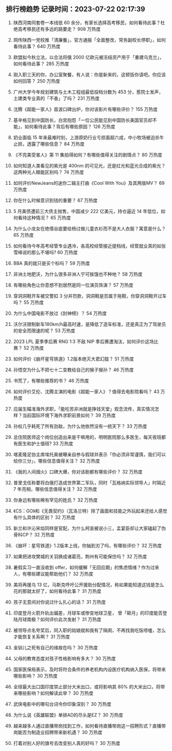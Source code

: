 
## 排行榜趋势 记录时间：2023-07-22 02:17:39
  
  1. 陕西河南同套卷一本线低 60 余分，有家长选择高考移民，如何看待此事？杜绝高考移民还有多远的路要走？ 908 万热度
    
  2. 网传陕西一党校推「清廉餐」，官方通报「全面整改，常务副校长停职」，如何看待此事？ 640 万热度
    
  3. 欧盟拟今秋立法，以合法将俄 2000 亿欧元被冻结资产用于「重建乌克兰」，如何看待此事？ 285 万热度
    
  4. 刚入职三天的你，办公室聚餐，有人说：你是新来的，这顿饭你请吧。你应该如何回答？ 250 万热度
    
  5. 广州大学今年规划建筑与土木工程组最低投档分数为 453 分，惹院士发声，土建类专业真的「不香」了吗？ 231 万热度
    
  6. 沈腾《超能一家人》首波口碑出炉，你对该影片有哪些评价？ 155 万热度
    
  7. 基辛格见到中国防长，白宫抱怨「一位公民能见到中国防长美国官员却不能」，如何看待此事？背后有哪些原因？ 126 万热度
    
  8. 奶业面临 15 年来最难时刻，上游原奶行业亏损面超六成，中小牧场被迫杀牛止损，透露了哪些信息？ 84 万热度
    
  9. 《不完美受害人》第 11 集拍得如何？有哪些值得关注的剧情点？ 80 万热度
    
  10. 如何知道人类看见的紫光是 400nm 的可见光，还是红光和蓝光合成的紫光？这两种光人眼能区别吗？ 74 万热度
    
  11. 如何评价NewJeans的迷你二辑主打曲《Cool With You》及其两版MV？ 69 万热度
    
  12. 你在什么时候意识到钱的重要？ 67 万热度
    
  13. 5 月美债遭前三大债主抛售，中国减少 222 亿美元，持仓逼近 14 年低位，如何看待这种情况？ 65 万热度
    
  14. 为什么小龙女在绝情谷底要给杨过做儿童衣衫而不是大人衣服？寓意是什么？ 65 万热度
    
  15. 如何看待今年高考经管专业遇冷，各高校经管接近提档线，经管就业真的如张雪峰说的那么不堪吗? 60 万热度
    
  16. BBA 真的就只是买个标吗？ 59 万热度
    
  17. 非洲土地肥沃，为什么很多非洲人宁可挨饿也不种地？ 58 万热度
    
  18. 有哪些角色让你意想不到居然是同一位演员饰演？ 57 万热度
    
  19. 穿洞洞鞋开车被交警扣 3 分并罚款，洞洞鞋是否属于拖鞋，你穿洞洞鞋开过车吗？ 55 万热度
    
  20. 为什么中国电影不放过《封神榜》？ 54 万热度
    
  21. 沃尔沃限制新车180km/h最高时速，是降低了造车标准，还是真正为了驾驶员的安全而限速的呢？ 53 万热度
    
  22. 2023 LPL 夏季季后赛 RNG 1:3 不敌 NIP 季后赛遭淘汰，如何评价这场比赛？ 52 万热度
    
  23. 如何评价《崩坏星穹铁道》1.2版本绝灭大君幻胧？ 51 万热度
    
  24. 孙悟空为什么不把七十二变教给自己的猴子猴孙？ 46 万热度
    
  25. 书荒了，有哪些推荐的书？ 46 万热度
    
  26. 如何评价艾伦、沈腾主演的电影《超能一家人》？值得去电影院看吗？ 43 万热度
    
  27. 应届生瞄准海外求职，「能吃苦非洲就是挣钱天堂」观念流传，真实情况怎样？当前国际环境下海外求职前景如何？ 39 万热度
    
  28. 孙权几乎耗死了所有劲敌，为什么他依然没有一统天下？ 33 万热度
    
  29. 总住院医师这个岗位创造出来是干嘛用的，明明医院那么多医生，每天夜班都有医生和护士值班? 33 万热度
    
  30. 喀麦隆足协主席埃托奥被曝亲自参与假球并表示「你必须非常谨慎，我们可以给你三分」，哪些信息值得关注？ 32 万热度
    
  31. 《我的人间烟火》口碑大爆，你对该剧都有哪些评价？ 32 万热度
    
  32. 普里戈任称要将白俄打造成世界第二军队，同时「瓦格纳实际领导人」时隔近 7 年亮相，哪些信息值得关注？ 32 万热度
    
  33. 你身边有哪些稀有罕见的姓氏？ 32 万热度
    
  34. 《CS：GO》和《无畏契约》（瓦洛兰特）除了画面和技能之外玩起来还给人感觉有什么具体的区别？ 32 万热度
    
  35. 新兰和许沁宋焰同样是官配，为什么柯哀被说小三，孟宴臣却让大家磕起了伪骨科CP？ 32 万热度
    
  36. 《崩坏：星穹铁道》1.2版本上线，你抽到刃了吗，有哪些评价？ 32 万热度
    
  37. 如果把进攻樊城的关羽换成诸葛亮，荆州有可能保住吗？ 32 万热度
    
  38. 暑假实习一直没收到 offer，如何缓解「无回应期」的焦虑情绪？作为过来人，有哪些建议能帮助他们？ 32 万热度
    
  39. 美将再援乌 13 亿，马斯克呼吁公开援助分配情况，称如果能知道这钱是怎么花的那就太好了，如何看待此事？ 31 万热度
    
  40. 孩子无意间对你说过什么扎心的话？ 31 万热度
    
  41. 印度登月火箭升轨出偏差，月球车或惨变地球卫星， 曾「砸月」的印度能否登陆月球南极？如何评价此次发射？ 31 万热度
    
  42. 被领导点名夸奖后，同入职的姑娘就和我有了隔阂，不再找我吃饭唠嗑，怎么才能恢复关系啊？ 31 万热度
    
  43. 金钏儿之死有自己的缘故在吗？ 30 万热度
    
  44. 父母的教育态度对孩子性格影响有多大？ 30 万热度
    
  45. 国家医保局表示，及时将符合条件的养老机构内设医疗机构纳入医保，将带来哪些影响？ 30 万热度
    
  46. 全球最大出口国印度禁止部分大米出口，或将影响其 80% 的大米出口，将带来哪些影响？如何解读此举？ 30 万热度
    
  47. 武侠电影中的哪句台词令你印象深刻？ 30 万热度
    
  48. 为什么说《英雄联盟》单排AD的尽头是EZ？ 30 万热度
    
  49. 越来越多人通过直播带岗找到工作，如何看待直播带岗这一招聘形式？直播带岗能否为制造业招聘带来新机遇？ 30 万热度
    
  50. 打着对别人好的旗号去改变别人真的好吗？ 30 万热度
    